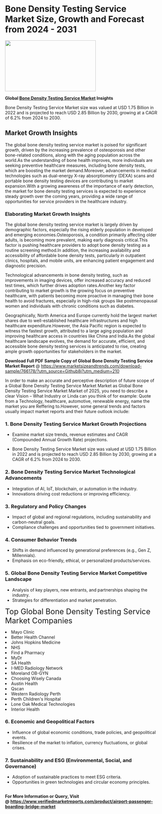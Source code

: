 <H1>Bone Density Testing Service Market Size, Growth and Forecast from 2024 - 2031</H1><img class="aligncenter size-medium wp-image-584254" src="https://thirdeyenews.in/wp-content/uploads/2024/09/Global-Market-Research-300x168.jpeg" alt="" width="300" height="168" /><p><strong>Global&nbsp;<a href="https://www.marketsizeandtrends.com/download-sample/766178/?utm_source=Github8j?utm_medium=210">Bone Density Testing Service Market</a> Insights</strong></p><p>Bone Density Testing Service Market size was valued at USD 1.75 Billion in 2022 and is projected to reach USD 2.85 Billion by 2030, growing at a CAGR of 6.2% from 2024 to 2030.</p><p><h2>Market Growth Insights</h2> <p>The global bone density testing service market is poised for significant growth, driven by the increasing prevalence of osteoporosis and other bone-related conditions, along with the aging population across the world.As the understanding of bone health improves, more individuals are seeking preventive healthcare measures, including bone density tests, which are boosting the market demand.Moreover, advancements in medical technologies such as dual-energy X-ray absorptiometry (DEXA) scans and portable bone density testing devices are contributing to market expansion.With a growing awareness of the importance of early detection, the market for bone density testing services is expected to experience steady growth over the coming years, providing a wide range of opportunities for service providers in the healthcare industry.</p> <h3>Elaborating Market Growth Insights</h3> <p>The global bone density testing service market is largely driven by demographic factors, especially the rising elderly population in developed and emerging economies.Osteoporosis, a condition primarily affecting older adults, is becoming more prevalent, making early diagnosis critical.This factor is pushing healthcare providers to adopt bone density testing as a routine screening method.In addition, the increasing availability and accessibility of affordable bone density tests, particularly in outpatient clinics, hospitals, and mobile units, are enhancing patient engagement and diagnostic precision.</p> <p>Technological advancements in bone density testing, such as improvements in imaging devices, offer increased accuracy and reduced test times, which further drives adoption rates.Another key factor contributing to market growth is the growing focus on preventive healthcare, with patients becoming more proactive in managing their bone health to avoid fractures, especially in high-risk groups like postmenopausal women and individuals with chronic conditions such as diabetes.</p> <p>Geographically, North America and Europe currently hold the largest market shares due to well-established healthcare infrastructures and high healthcare expenditure.However, the Asia Pacific region is expected to witness the fastest growth, attributed to a large aging population and improving healthcare access in countries like China and India.As the global healthcare landscape evolves, the demand for accurate, efficient, and accessible bone density testing services is anticipated to rise, creating ample growth opportunities for stakeholders in the market.</p> <p><span class=""><strong>Download Full PDF Sample Copy of Global Bone Density Testing Service Market Report</strong> @ <a href="https://www.marketsizeandtrends.com/download-sample/766178/?utm_source=Github8j?utm_medium=210" target="_blank">https://www.marketsizeandtrends.com/download-sample/766178/?utm_source=Github8j?utm_medium=210</a></span></p><p>In order to make an accurate and perceptive description of future scope of a Global&nbsp;Bone Density Testing Service Market Market as Global&nbsp;Bone Density Testing Service Market Market of 2025, you need to describe a clear Vision &ndash; What Industry or Linda can you think of for example: Quote from a Technology, healthcare, automotive, renewable energy, name the market you are Reffering to.However, some general trends and factors usually impact market reports and their future outlook include:</p><h3>1.&nbsp;<strong>Bone Density Testing Service Market Growth Projections</strong></h3><ul><li>Examine market size trends, revenue estimates and CAGR (Compounded Annual Growth Rate) projections.</li><li><p>Bone Density Testing Service Market size was valued at USD 1.75 Billion in 2022 and is projected to reach USD 2.85 Billion by 2030, growing at a CAGR of 6.2% from 2024 to 2030.</p></li></ul><h3>2.&nbsp;<strong>Bone Density Testing Service Market Technological Advancements</strong></h3><ul><li>Integration of AI, IoT, blockchain, or automation in the industry.</li><li>Innovations driving cost reductions or improving efficiency.</li></ul><h3>3.&nbsp;<strong>Regulatory and Policy Changes</strong></h3><ul><li>Impact of global and regional regulations, including sustainability and carbon-neutral goals.</li><li>Compliance challenges and opportunities tied to government initiatives.</li></ul><h3>4.&nbsp;<strong>Consumer Behavior Trends</strong></h3><ul><li>Shifts in demand influenced by generational preferences (e.g., Gen Z, Millennials).</li><li>Emphasis on eco-friendly, ethical, or personalized products/services.</li></ul><h3>5.&nbsp;<strong>Global Bone Density Testing Service Market Competitive Landscape</strong></h3><ul><li>Analysis of key players, new entrants, and partnerships shaping the industry.</li><li>Strategies for differentiation and market penetration.</li></ul><p data-pm-slice="1 1 []"><span style="color: inherit; font-family: inherit; font-size: 25px;">Top Global Bone Density Testing Service Market Companies</span></p><div class="" data-test-id=""><p><li>Mayo Clinic</li><li> Better Health Channel</li><li> Johns Hopkins Medicine</li><li> NHS</li><li> Find a Pharmacy</li><li> MyDr</li><li> SA Health</li><li> I-MED Radiology Network</li><li> Moreland OB-GYN</li><li> Choosing Wisely Canada</li><li> Austin Health</li><li> Qscan</li><li> Western Radiology Perth</li><li> Perth Children's Hospital</li><li> Lone Oak Medical Technologies</li><li> Interior Health</li></p></div><h3>6.&nbsp;<strong>Economic and Geopolitical Factors</strong></h3><ul><li>Influence of global economic conditions, trade policies, and geopolitical events.</li><li>Resilience of the market to inflation, currency fluctuations, or global crises.</li></ul><h3>7.&nbsp;<strong>Sustainability and ESG (Environmental, Social, and Governance)</strong></h3><ul><li>Adoption of sustainable practices to meet ESG criteria.</li><li>Opportunities in green technologies and circular economy principles.</li></ul><h2><strong style="font-size: 14px;">For More Information or Query, Visit @&nbsp;</strong><a style="background-color: #ffffff; font-size: 14px;" href="https://www.marketsizeandtrends.com/report/bone-density-testing-service-market/" target="_blank">https://www.verifiedmarketreports.com/product/airport-passenger-boarding-bridge-market</a></h2>